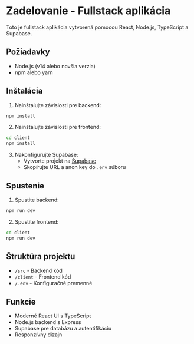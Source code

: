 # Zadelovanie - Fullstack aplikácia

Toto je fullstack aplikácia vytvorená pomocou React, Node.js, TypeScript a Supabase.

## Požiadavky

- Node.js (v14 alebo novšia verzia)
- npm alebo yarn

## Inštalácia

1. Nainštalujte závislosti pre backend:
```bash
npm install
```

2. Nainštalujte závislosti pre frontend:
```bash
cd client
npm install
```

3. Nakonfigurujte Supabase:
   - Vytvorte projekt na [Supabase](https://supabase.com)
   - Skopírujte URL a anon key do `.env` súboru

## Spustenie

1. Spustite backend:
```bash
npm run dev
```

2. Spustite frontend:
```bash
cd client
npm run dev
```

## Štruktúra projektu

- `/src` - Backend kód
- `/client` - Frontend kód
- `/.env` - Konfiguračné premenné

## Funkcie

- Moderné React UI s TypeScript
- Node.js backend s Express
- Supabase pre databázu a autentifikáciu
- Responzívny dizajn 